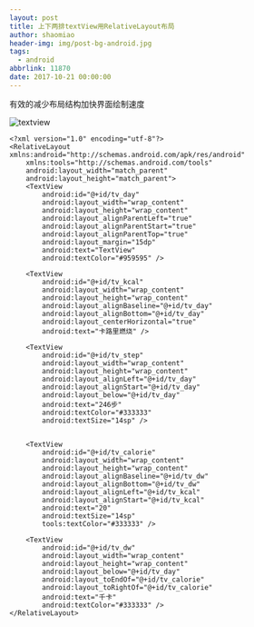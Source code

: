 ```yaml
---
layout: post
title: 上下两排textView用RelativeLayout布局
author: shaomiao
header-img: img/post-bg-android.jpg
tags:
  - android
abbrlink: 11870
date: 2017-10-21 00:00:00
---
```

有效的减少布局结构加快界面绘制速度

![textview](http://upload-images.jianshu.io/upload_images/2590671-283ea5426512d860.png?imageMogr2/auto-orient/strip%7CimageView2/2/w/1240)

	<?xml version="1.0" encoding="utf-8"?>
	<RelativeLayout xmlns:android="http://schemas.android.com/apk/res/android"
		xmlns:tools="http://schemas.android.com/tools"
		android:layout_width="match_parent"
		android:layout_height="match_parent">
		<TextView
			android:id="@+id/tv_day"
			android:layout_width="wrap_content"
			android:layout_height="wrap_content"
			android:layout_alignParentLeft="true"
			android:layout_alignParentStart="true"
			android:layout_alignParentTop="true"
			android:layout_margin="15dp"
			android:text="TextView"
			android:textColor="#959595" />

		<TextView
			android:id="@+id/tv_kcal"
			android:layout_width="wrap_content"
			android:layout_height="wrap_content"
			android:layout_alignBaseline="@+id/tv_day"
			android:layout_alignBottom="@+id/tv_day"
			android:layout_centerHorizontal="true"
			android:text="卡路里燃烧" />

		<TextView
			android:id="@+id/tv_step"
			android:layout_width="wrap_content"
			android:layout_height="wrap_content"
			android:layout_alignLeft="@+id/tv_day"
			android:layout_alignStart="@+id/tv_day"
			android:layout_below="@+id/tv_day"
			android:text="246步"
			android:textColor="#333333"
			android:textSize="14sp" />


		<TextView
			android:id="@+id/tv_calorie"
			android:layout_width="wrap_content"
			android:layout_height="wrap_content"
			android:layout_alignBaseline="@+id/tv_dw"
			android:layout_alignBottom="@+id/tv_dw"
			android:layout_alignLeft="@+id/tv_kcal"
			android:layout_alignStart="@+id/tv_kcal"
			android:text="20"
			android:textSize="14sp"
			tools:textColor="#333333" />

		<TextView
			android:id="@+id/tv_dw"
			android:layout_width="wrap_content"
			android:layout_height="wrap_content"
			android:layout_below="@+id/tv_day"
			android:layout_toEndOf="@+id/tv_calorie"
			android:layout_toRightOf="@+id/tv_calorie"
			android:text="千卡"
			android:textColor="#333333" />
	</RelativeLayout>



